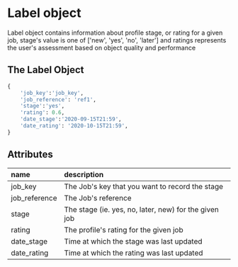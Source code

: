 # Label object

Label object contains information about profile stage, or rating for a given job, stage's value is one of \['new', 'yes', 'no', 'later'\] and ratings represents the user's assessment based on object quality and performance

## The Label Object

```python
{
    'job_key':'job_key',
    'job_reference': 'ref1',
    'stage':'yes',
    'rating': 0.6,
    'date_stage':'2020-09-15T21:59',
    'date_rating': '2020-10-15T21:59',
}
```

## Attributes

| name | description |
| :--- | :--- |
| job\_key | The Job's key that you want to record the stage |
| job\_reference | The Job's reference |
| stage | The stage \(ie. yes, no, later, new\) for the given job |
| rating | The profile's rating for the given job |
| date\_stage | Time at which the stage was last updated |
| date\_rating | Time at which the rating was last updated |

